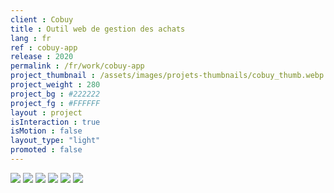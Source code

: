 ```yaml
---
client : Cobuy
title : Outil web de gestion des achats
lang : fr
ref : cobuy-app
release : 2020
permalink : /fr/work/cobuy-app
project_thumbnail : /assets/images/projets-thumbnails/cobuy_thumb.webp
project_weight : 280
project_bg : #222222
project_fg : #FFFFFF
layout : project
isInteraction : true
isMotion : false
layout_type: "light"
promoted : false
---
```


![](/assets/images/projets/cobuy-1.webp)
![](/assets/images/projets/cobuy-2.webp)
![](/assets/images/projets/cobuy-3.webp)
![](/assets/images/projets/cobuy-4.webp)
![](/assets/images/projets/cobuy-5.webp)
![](/assets/images/projets/cobuy-6.webp)
